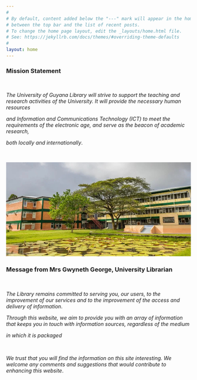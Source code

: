 ```yaml
---
#
# By default, content added below the "---" mark will appear in the home page
# between the top bar and the list of recent posts.
# To change the home page layout, edit the _layouts/home.html file.
# See: https://jekyllrb.com/docs/themes/#overriding-theme-defaults
#
layout: home
---    
```


### **Mission Statement**

 <br>

*The University of Guyana Library will strive to support the teaching and research activities of the University. It will provide the necessary human resources*
 <br>

*and Information and Communications Technology (ICT) to meet the requirements of the electronic age, and serve as the beacon of academic research,* <br>

*both locally and internationally*.

  <br>


![alt](image-2.png)

### **Message from Mrs Gwyneth George, University Librarian**

 <br>

*The Library remains committed to serving you, our users, to the improvement of our services and to the improvement of the access and delivery of information*.  <br> 


*Through this website, we aim to provide you with an array of information that keeps you in touch with information sources, regardless of the medium*

*in which it is packaged*

 <br>

*We trust that you will find the information on this site interesting. We welcome any comments and suggestions that would contribute to enhancing this website*.
 <br>



 